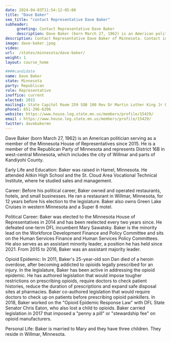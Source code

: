 ```yaml
---
date: 2024-04-03T11:54:12-05:00
title: "Dave Baker"
seo_title: "contact Representative Dave Baker"
subheader:
     greeting: Contact Representative Dave Baker
     description: Dave Baker (born March 27, 1962) is an American politician serving as a member of the Minnesota House of Representatives since 2015. He is a member of the Republican Party of Minnesota and represents District 16B in west-central Minnesota, which includes the city of Willmar and parts of Kandiyohi County.
description: Contact Representative Dave Baker of Minnesota. Contact information for Dave Baker includes email address, phone number, and mailing address.
image: dave-baker.jpeg
video:
url:  /states/minnesota/dave-baker/
weight: 1
layout: course_home

####candidate
name: Dave Baker
state: Minnesota
party: Republican
role: Representative
inoffice: current
elected: 2015
mailing1: State Capitol Room 259 SOB 100 Rev Dr Martin Luther King Jr Blvd St. Paul, MN 55155-1298
phone1: 651-296-6206
website: https://www.house.leg.state.mn.us/members/profile/15429/
email : https://www.house.leg.state.mn.us/members/profile/15429/
twitter: davebakermn
---
```


Dave Baker (born March 27, 1962) is an American politician serving as a member of the Minnesota House of Representatives since 2015. He is a member of the Republican Party of Minnesota and represents District 16B in west-central Minnesota, which includes the city of Willmar and parts of Kandiyohi County.

Early Life and Education:
Baker was raised in Hamel, Minnesota. He attended Aitkin High School and the St. Cloud Area Vocational Technical Institute, where he studied sales and management.

Career:
Before his political career, Baker owned and operated restaurants, hotels, and small businesses. He ran a restaurant in Willmar, Minnesota, for 12 years before his election to the legislature. Baker also owns Green Lake Cruises in western Minnesota and a Super 8 motel.

Political Career:
Baker was elected to the Minnesota House of Representatives in 2014 and has been reelected every two years since. He defeated one-term DFL incumbent Mary Sawatsky. Baker is the minority lead on the Workforce Development Finance and Policy Committee and sits on the Human Services Finance and Human Services Policy Committees. He also serves as an assistant minority leader, a position he has held since 2021. From 2015 to 2016, Baker was an assistant majority leader.

Opioid Epidemic:
In 2011, Baker's 25-year-old son Dan died of a heroin overdose, after becoming addicted to opioids legally prescribed for an injury. In the legislature, Baker has been active in addressing the opioid epidemic. He has authored legislation that would impose tougher restrictions on prescribing opioids, require doctors to check patient histories, reduce the duration of prescriptions and expand safe disposal sites at pharmacies. Baker co-authored legislation that would require doctors to check up on patients before prescribing opioid painkillers. In 2018, Baker worked on the "Opioid Epidemic Response Law" with DFL State Senator Chris Eaton, who also lost a child to opioids. Baker carried legislation in 2017 that imposed a "penny a pill" or "stewardship fee" on opioid manufacturers.

Personal Life:
Baker is married to Mary and they have three children. They reside in Willmar, Minnesota.
